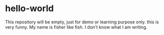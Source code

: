 # hello-world
This repository will be empty, just for demo or learning purpose only.
this is very funny. My name is fisher like fish. I don't know what I am writing.

